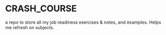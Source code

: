 # CRASH_COURSE
a repo to store all my job readiness exercises & notes, and examples.
Helps me refresh on subjects. 